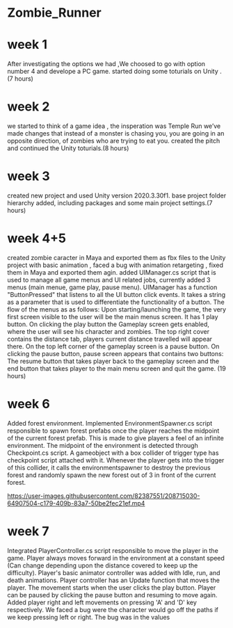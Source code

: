 # Zombie_Runner

# week 1
   After investigating the options we had ,We choosed to go with option number 4 and develope a PC game.
   started doing some toturials on Unity .(7 hours)
     
# week 2     
   we started to think of a game idea , the insperation was Temple Run we’ve made changes that instead of a monster is chasing you, you are going 
   in an opposite direction, of zombies who are trying to eat you.
   created the pitch and continued the Unity toturials.(8 hours)
    
    
# week 3
  created new project and used Unity version 2020.3.30f1. base project folder hierarchy added, including packages and some main project settings.(7 hours)

# week 4+5
created zombie caracter in Maya and exported them as fbx files to the Unity project with basic animation , faced a bug with animation retargeting , fixed                them in Maya and exported them agin.
added UIManager.cs script that is used to manage all game menus and UI related jobs, currently added 3 menus (main menue, game play, pause menu).                        UIManager has a function "ButtonPressed" that listens to all the UI button click events. It takes a string as a parameter that is used to differentiate the              functionality of a button. The flow of the menus as as follows:
Upon starting/launching the game, the very first screen visible to the user will be the main menus screen. It has 1 play button. On clicking the play button the          Gameplay screen gets enabled, where the user will see his character and zombies. The top right cover contains the distance tab, players current distance travelled        will appear there. On the top left corner of the gameplay screen is a pause button. On clicking the pause button, pause screen appears that contains two buttons:        The resume button that takes player back to the gameplay screen and the end button that takes player to the main menu screen and quit the game. (19 hours)
     
     
# week 6
Added forest environment. Implemented EnvironmentSpawner.cs script responsible to spawn forest prefabs once the player reaches the midpoint of the current forest prefab. This is made to give players a feel of an infinite environment. The midpoint of the environment is detected through Checkpoint.cs script. A gameobject with a box collider of trigger type has checkpoint script attached with it. Whenever the player gets into the trigger of this collider, it calls the environmentspawner to destroy the previous forest and randomly spawn the new forest out of 3 in front of the current forest.

     
 
https://user-images.githubusercontent.com/82387551/208715030-64907504-c179-409b-83a7-50be2fec21ef.mp4


# week 7
Integrated PlayerController.cs script responsible to move the player in the game. Player always moves forward in the environment at a constant speed (Can change depending upon the distance covered to keep up the difficulty). Player's basic animator controller was added with Idle, run, and death animations. Player controller has an Update function that moves the player. The movement starts when the user clicks the play button. Player can be paused by clicking the pause button and resuming to move again.
Added player right and left movements on pressing 'A' and 'D' key respectively. We faced a bug were the character would go off the paths if we keep pressing left or right. The bug was in the values

